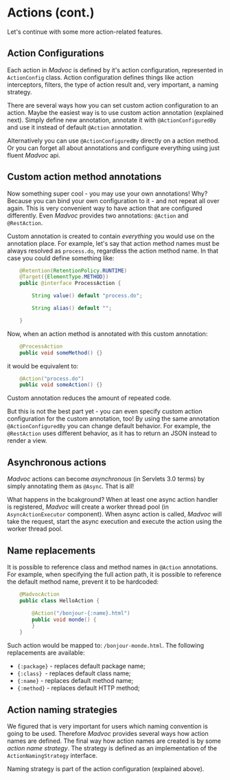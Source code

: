 # Actions (cont.)

Let's continue with some more action-related features.

## Action Configurations

Each action in *Madvoc* is defined by it's action configuration, represented in `ActionConfig` class. Action configuration defines things like action interceptors, filters, the type of action result and, very important, a naming strategy.

There are several ways how you can set custom action configuration to an action. Maybe the easiest way is to use custom action annotation (explained next). Simply define new annotation, annotate it with `@ActionConfiguredBy` and use it instead of default `@Action` annotation.

Alternatively you can use `@ActionConfiguredBy` directly on a action method. Or you can forget all about annotations and configure everything using just fluent *Madvoc* api.


## Custom action method annotations

Now something super cool - you may use your own annotations! Why? Because you can bind your own configuration to it - and not repeat all over again. This is very convenient way to have action that are configured differently. Even *Madvoc* provides two annotations: `@Action` and `@RestAction`.

Custom annotation is created to contain _everything_ you would use on the annotation place. For example, let's say that action method names must be always resolved as `process.do`, regardless the action method name. In that case you could define something like:

~~~~~ java
    @Retention(RetentionPolicy.RUNTIME)
    @Target({ElementType.METHOD})
    public @interface ProcessAction {

    	String value() default "process.do";

    	String alias() default "";

    }
~~~~~

Now, when an action method is annotated with this custom annotation:

~~~~~ java
    @ProcessAction
    public void someMethod() {}
~~~~~

it would be equivalent to:

~~~~~ java
    @Action("process.do")
    public void someAction() {}
~~~~~

Custom annotation reduces the amount of repeated code.

But this is not the best part yet - you can even specify custom action configuration for the custom annotation, too! By using the same annotation `@ActionConfiguredBy` you can change default behavior. For example, the `@RestAction` uses different behavior, as it has to return an JSON instead to render a view.


## Asynchronous actions

*Madvoc* actions can become _asynchronous_ (in Servlets 3.0 terms) by simply annotating them as `@Async`. That is all!

What happens in the bcakground? When at least one async action handler is registered, *Madvoc* will create a worker thread pool (in `AsyncActionExecutor` component). When async action is called, *Madvoc* will take the request, start the async execution and execute the action using the worker thread pool.


## Name replacements

It is possible to reference class and method names in `@Action` annotations. For example, when specifying the full action path, it is possible to reference the default method name, prevent it to be hardcoded:

~~~~~ java
    @MadvocAction
    public class HelloAction {

    	@Action("/bonjour-{:name}.html")
    	public void monde() {
    	}
    }
~~~~~

Such action would be mapped to: `/bonjour-monde.html`. The following replacements are available:

* `{:package}` - replaces default package name;
* `{:class} `- replaces default class name;
* `{:name}` - replaces default method name;
* `{:method}` - replaces default HTTP method;


## Action naming strategies

We figured that is very important for users which naming convention is going to be used. Therefore *Madvoc* provides several ways how action names are defined. The final way how action names are created is by some _action name strategy_. The strategy is defined as an implementation of the `ActionNamingStrategy` interface.

Naming strategy is part of the action configuration (explained above).